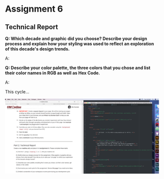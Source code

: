 
<h1>Assignment 6</h1>
  <h2>Technical Report</h2>


<b>Q: Which decade and graphic did you choose? Describe your design
process and explain how your styling was used to reflect an exploration of this
decade's design trends. </b>

A:

<b>Q: Describe your color palette, the three colors that you chose and list their color names
in RGB as well as Hex Code. </b>

A:

This cycle...

<img src="./Images/Screenshot_color.png" />
